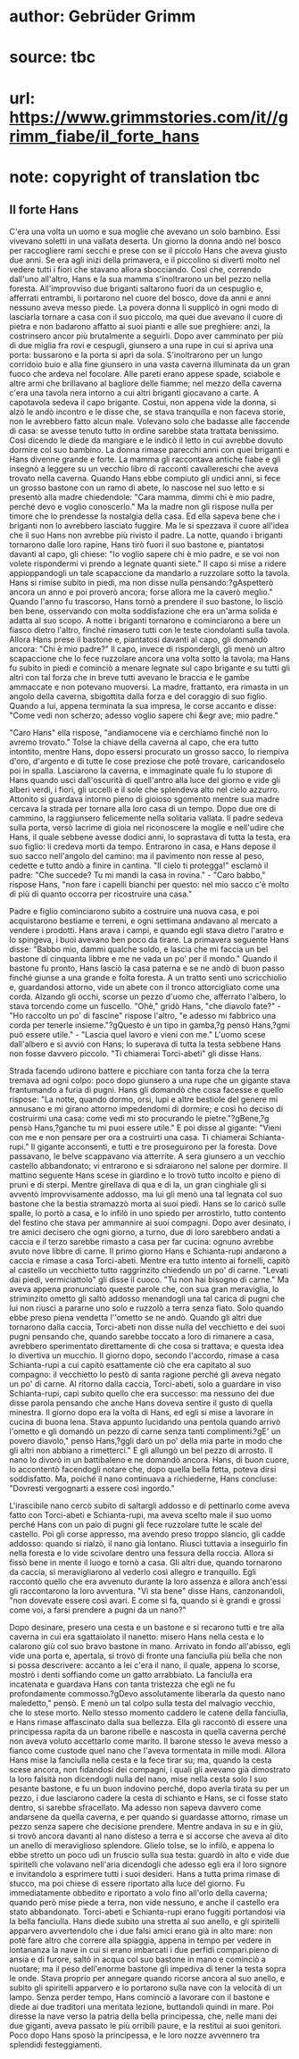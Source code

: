 # author: Gebrüder Grimm
# source: tbc
# url: https://www.grimmstories.com/it//grimm_fiabe/il_forte_hans
# note: copyright of translation tbc

## Il forte Hans 

C'era una volta un uomo e sua moglie che avevano un solo bambino. Essi
vivevano soletti in una vallata deserta. Un giorno la donna andò nel
bosco per raccogliere rami secchi e prese con se il piccolo Hans che
aveva giusto due anni. Se era agli inizi della primavera, e il piccolino
si divertì molto nel vedere tutti i fiori che stavano allora sbocciando.
Così che, correndo dall'uno all'altro, Hans e la sua mamma
s'inoltrarono un bel pezzo nella foresta. All'improvviso due briganti
saltarono fuori da un cespuglio e, afferrati entrambi, li portarono nel
cuore del bosco, dove da anni e anni nessuno aveva messo piede. La
povera donna li supplicò in ogni modo di lasciarla tornare a casa con il
suo piccolo, ma quei due avevano il cuore di pietra e non badarono
affatto ai suoi pianti e alle sue preghiere: anzi, la costrinsero ancor
più brutalmente a seguirli. Dopo aver camminato per più di due miglia
fra rovi e cespugli, giunsero a una rupe in cui si apriva una porta:
bussarono e la porta si aprì da sola. S'inoltrarono per un lungo
corridoio buio e alla fine giunsero in una vasta caverna illuminata da
un gran fuoco che ardeva nel focolare. Alle pareti erano appese spade,
sciabole e altre armi che brillavano al bagliore delle fiamme; nel mezzo
della caverna c'era una tavola nera intorno a cui altri briganti
giocavano a carte. A capotavola sedeva il capo brigante. Costui, non
appena vide la donna, si alzò le andò incontro e le disse che, se stava
tranquilla e non faceva storie, non le avrebbero fatto alcun male.
Volevano solo che badasse alle faccende di casa: se avesse tenuto tutto
in ordine sarebbe stata trattata benissimo. Così dicendo le diede da
mangiare e le indicò il letto in cui avrebbe dovuto dormire col suo
bambino. La donna rimase parecchi anni con quei briganti e Hans divenne
grande e forte. La mamma gli raccontava antiche fiabe e gli insegnò a
leggere su un vecchio libro di racconti cavallereschi che aveva trovato
nella caverna. Quando Hans ebbe compiuto gli undici anni, si fece un
grosso bastone con un ramo di abete, lo nascose nel suo letto e si
presentò alla madre chiedendole: "Cara mamma, dimmi chi è mio padre,
perché devo e voglio conoscerlo." Ma la madre non gli rispose nulla per
timore che lo prendesse la nostalgia della casa. Ed ella sapeva bene che
i briganti non lo avrebbero lasciato fuggire. Ma le si spezzava il cuore
all'idea che il suo Hans non avrebbe più rivisto il padre. La notte,
quando i briganti tornarono dalle loro rapine, Hans tirò fuori il suo
bastone e, piantatosi davanti al capo, gli chiese: "Io voglio sapere
chi è mio padre, e se voi non volete rispondermi vi prendo a legnate
quanti siete." Il capo si mise a ridere appioppandogli un tale
scapaccione da mandarlo a ruzzolare sotto la tavola. Hans si rimise
subito in piedi, ma non disse nulla pensando:?gAspetterò ancora un anno
e poi proverò ancora; forse allora me la caverò meglio." Quando l'anno
fu trascorso, Hans tornò a prendere il suo bastone, lo lisciò ben bene,
osservando con molta soddisfazione che era un'arma solida e adatta al
suo scopo. A notte i briganti tornarono e cominciarono a bere un fiasco
dietro l'altro, finché rimasero tutti con le teste ciondolanti sulla
tavola. Allora Hans prese il bastone e, piantatosi davanti al capo, gli
domandò ancora: "Chi è mio padre?" Il capo, invece di rispondergli,
gli menò un altro scapaccione che lo fece ruzzolare ancora una volta
sotto la tavola; ma Hans fu subito in piedi e cominciò a menare legnate
sul capo brigante e su tutti gli altri con tal forza che in breve tutti
avevano le braccia e le gambe ammaccate e non potevano muoversi. La
madre, frattanto, era rimasta in un angolo della caverna, sbigottita
dalla forza e del coraggio di suo figlio. Quando a lui, appena terminata
la sua impresa, le corse accanto e disse: "Come vedi non scherzo;
adesso voglio sapere chi &egr ave; mio padre."

"Caro Hans" ella rispose, "andiamocene via e cerchiamo finché non lo
avremo trovato." Tolse la chiave della caverna al capo, che era tutto
intontito, mentre Hans, dopo essersi procurato un grosso sacco, lo
riempiva d'oro, d'argento e di tutte le cose preziose che potè
trovare, caricandoselo poi in spalla. Lasciarono la caverna, e
immaginate quale fu lo stupore di Hans quando uscì dall'oscurità di
quell'antro alla luce del giorno e vide gli alberi verdi, i fiori, gli
uccelli e il sole che splendeva alto nel cielo azzurro. Attonito si
guardava intorno pieno di gioioso sgomento mentre sua madre cercava la
strada per tornare alla loro casa di un tempo. Dopo due ore di cammino,
la raggiunsero felicemente nella solitaria vallata. Il padre sedeva
sulla porta, versò lacrime di gioia nel riconoscere la moglie e
nell'udire che Hans, il quale sebbene avesse dodici anni, lo soprastava
di tutta la testa, era suo figlio: li credeva morti da tempo. Entrarono
in casa, e Hans depose il suo sacco nell'angolo del camino: ma il
pavimento non resse al peso, cedette e tutto andò a finire in cantina.
"Il cielo ti protegga!" esclamò il padre: "Che succede? Tu mi mandi
la casa in rovina." - "Caro babbo," rispose Hans, "non fare i
capelli bianchi per questo: nel mio sacco c'è molto di più di quanto
occorra per ricostruire una casa."

Padre e figlio cominciarono subito a costruire una nuova casa, e poi
acquistarono bestiame e terreni, e ogni settimana andavano al mercato a
vendere i prodotti. Hans arava i campi, e quando egli stava dietro
l'aratro e lo spingeva, i buoi avevano ben poco da tirare. La primavera
seguente Hans disse: "Babbo mio, dammi qualche soldo, e lascia che mi
faccia un bel bastone di cinquanta libbre e me ne vada un po' per il
mondo." Quando il bastone fu pronto, Hans lasciò la casa paterna e se
ne andò di buon passo finché giunse a una grande e folta foresta. A un
tratto sentì uno scricchiolio e, guardandosi attorno, vide un abete con
il tronco attorcigliato come una corda. Alzando gli occhi, scorse un
pezzo d'uomo che, afferrato l'albero, lo stava torcendo come un
fuscello. "Ohè," gridò Hans, "che diavolo fate?" - "Ho raccolto un
po' di fascine" rispose l'altro, "e adesso mi fabbrico una corda per
tenerle insieme."?gQuesto è un tipo in gamba,?g pensò Hans,?gmi può
essere utile." - "Lascia quel lavoro e vieni con me." L'uomo scese
dall'albero e si avviò con Hans; lo superava di tutta la testa sebbene
Hans non fosse davvero piccolo. "Ti chiamerai Torci-abeti" gli disse
Hans.

Strada facendo udirono battere e picchiare con tanta forza che la terra
tremava ad ogni colpo: poco dopo giunsero a una rupe che un gigante
stava frantumando a furia di pugni. Hans gli domandò che cosa facesse e
quello rispose: "La notte, quando dormo, orsi, lupi e altre bestiole
del genere mi annusano e mi girano attorno impedendomi di dormire; e
così ho deciso di costruirmi una casa: come vedi mi sto procurando le
pietre."?gBene,?g pensò Hans,?ganche tu mi puoi essere utile." E poi
disse al gigante: "Vieni con me e non pensare per ora a costruirti una
casa. Ti chiamerai Schianta-rupi." Il gigante acconsentì, e tutti e tre
proseguirono per la foresta. Dove passavano, le belve scappavano via
atterrite. A sera giunsero a un vecchio castello abbandonato; vi
entrarono e si sdraiarono nel salone per dormire. Il mattino seguente
Hans scese in giardino e lo trovò tutto incolto e pieno di pruni e di
sterpi. Mentre girellava di qua e di la, un gran cinghiale gli si
avventò improvvisamente addosso, ma lui gli menò una tal legnata col suo
bastone che la bestia stramazzò morta ai suoi piedi. Hans se lo caricò
sulle spalle, lo portò a casa, e lo infilò in uno spiedo per arrostirlo,
tutto contento del festino che stava per ammannire ai suoi compagni.
Dopo aver desinato, i tre amici decisero che ogni giorno, a turno, due
di loro sarebbero andati a caccia e il terzo sarebbe rimasto a casa per
far cucina: ognuno avrebbe avuto nove libbre di carne. Il primo giorno
Hans e Schianta-rupi andarono a caccia e rimase a casa Torci-abeti.
Mentre era tutto intento ai fornelli, capitò al castello un vecchietto
tutto raggrinzito chiedendo un po' di carne. "Levati dai piedi,
vermiciattolo" gli disse il cuoco. "Tu non hai bisogno di carne." Ma
aveva appena pronunciato queste parole che, con sua gran meraviglia, lo
striminzito ometto gli saltò addosso menandogli una tal carica di pugni
che lui non riuscì a pararne uno solo e ruzzolò a terra senza fiato.
Solo quando ebbe preso piena vendetta l''ometto se ne andò. Quando gli
altri due tornarono dalla caccia, Torci-abeti non disse nulla del
vecchietto e dei suoi pugni pensando che, quando sarebbe toccato a loro
di rimanere a casa, avrebbero sperimentato direttamente di che cosa si
trattava; e questa idea lo divertiva un mucchio. Il giorno dopo, secondo
l'accordo, rimase a casa Schianta-rupi a cui capitò esattamente ciò che
era capitato al suo compagno: il vecchietto lo pestò di santa ragione
perché gli aveva negato un po' di carne. Al ritorno dalla caccia,
Torci-abeti, solo a guardare in viso Schianta-rupi, capì subito quello
che era successo: ma nessuno dei due disse parola pensando che anche
Hans doveva sentire il gusto di quella minestra. Il giorno dopo era la
volta di Hans, ed egli si mise a lavorare in cucina di buona lena. Stava
appunto lucidando una pentola quando arrivò l'ometto e gli domandò un
pezzo di carne senza tanti complimenti.?gE' un povero diavolo," pensò
Hans,?ggli darò un po' della mia parte in modo che gli altri non
abbiano a rimetterci." E gli allungò un bel pezzo di arrosto. Il nano
lo divorò in un battibaleno e ne domandò ancora. Hans, di buon cuore, lo
accontentò facendogli notare che, dopo quella bella fetta, poteva dirsi
soddisfatto. Ma, poiché il nano continuava a richiederne, Hans concluse:
"Dovresti vergognarti a essere così ingordo."

L'irascibile nano cercò subito di saltargli addosso e di pettinarlo
come aveva fatto con Torci-abeti e Schianta-rupi, ma aveva scelto male
il suo uomo perché Hans con un paio di pugni gli fece ruzzolare tutte le
scale del castello. Poi gli corse appresso, ma avendo preso troppo
slancio, gli cadde addosso: quando si rialzò, il nano già lontano.
Riuscì tuttavia a inseguirlo fin nella foresta e lo vide scivolare
dentro una fessura della roccia. Allora si fissò bene in mente il luogo
e tornò a casa. Gli altri due, quando tornarono da caccia, si
meravigliarono al vederlo così allegro e tranquillo. Egli raccontò
quello che era avvenuto durante la loro assenza e allora anch'essi gli
raccontarono la loro avventura. "Vi sta bene" disse Hans,
canzonandoli, "non dovevate essere così avari. E come si fa, quando si
è grandi e grossi come voi, a farsi prendere a pugni da un nano?"

Dopo desinare, presero una cesta e un bastone e si recarono tutti e tre
alla caverna in cui era sgattaiolato il nanetto: misero Hans nella cesta
e lo calarono giù col suo bravo bastone in mano. Arrivato in fondo
all'abisso, egli vide una porta e, apertala, si trovò di fronte una
fanciulla più bella che non si possa descrivere: accanto a lei c'era il
nano, il quale, appena lo scorse, mostrò i denti soffiando come un gatto
arrabbiato. La fanciulla era incatenata e guardava Hans con tanta
tristezza che egli ne fu profondamente commosso.?gDevo assolutamente
liberarla da questo nano maledetto," pensò. E menò un tal colpo sulla
testa del malvagio vecchio, che lo stese morto. Nello stesso momento
caddero le catene della fanciulla, e Hans rimase affascinato dalla sua
bellezza. Ella gli raccontò di essere una principessa rapita da un
barone ribelle e nascosta in quella caverna perché non aveva voluto
accettarlo come marito. Il barone stesso le aveva messo a fianco come
custode quel nano che l'aveva tormentata in mille modi. Allora Hans
mise la fanciulla nella cesta e la fece tirar su; ma, quando la cesta
scese ancora, non fidandosi dei compagni, i quali gli avevano già
dimostrato la loro falsità non dicendogli nulla del nano, mise nella
cesta solo l suo pesante bastone, e fu un buon indovino perché, dopo
averla tirata su per un pezzo, i due lasciarono cadere la cesta di
schianto e Hans, se ci fosse stato dentro, si sarebbe sfracellato. Ma
adesso non sapeva davvero come andarsene da quella caverna, e per quando
si guardasse attorno, rimase un pezzo senza sapere che decisione
prendere. Mentre andava in su e in giù, si trovò ancora davanti al nano
disteso a terra e si accorse che aveva al dito un anello di meraviglioso
splendore. Glielo tolse, se lo infilò, e appena lo ebbe stretto un poco
udì un fruscio sulla sua testa: guardò in alto e vide due spiritelli che
volavano nell'aria dicendogli che adesso egli era il loro signore e
invitandolo a esprimere tutti i suoi desideri. Hans a tutta prima rimase
di stucco, ma poi chiese di essere riportato alla luce del giorno. Fu
immediatamente obbedito e riportato a volo fino all'orlo della caverna;
quando però mise piede a terra, non vide nessuno, e anche il castello
era stato abbandonato. Torci-abeti e Schianta-rupi erano fuggiti
portandosi via la bella fanciulla. Hans diede subito una stretta al suo
anello, e gli spiritelli apparvero avvertendolo che i due falsi amici
erano già in alto mare: non potè fare altro che correre alla spiaggia,
appena in tempo per vedere in lontananza la nave in cui si erano
imbarcati i due perfidi compari.pieno di ansia e di furore, saltò in
acqua col suo bastone in mano e cominciò a nuotare; ma il peso
dell'enorme bastone gli impediva di tener la testa sopra le onde. Stava
proprio per annegare quando ricorse ancora al suo anello, e subito gli
spiritelli apparvero e lo portarono sulla nave con la velocità di un
lampo. Senza perder tempo, Hans cominciò a lavorare con il bastone e
diede ai due traditori una meritata lezione, buttandoli quindi in mare.
Poi diresse la nave verso la patria della bella principessa, che, nelle
mani dei due giganti, aveva passato le più orribili paure, e la restituì
ai suoi genitori. Poco dopo Hans sposò la principessa, e le loro nozze
avvennero tra splendidi festeggiamenti.
